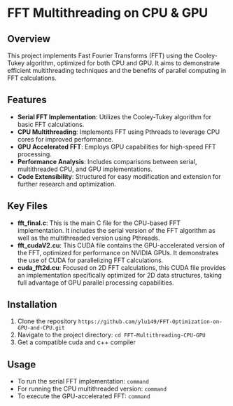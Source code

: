 # FFT Multithreading on CPU & GPU

## Overview
This project implements Fast Fourier Transforms (FFT) using the Cooley-Tukey algorithm, optimized for both CPU and GPU. It aims to demonstrate efficient multithreading techniques and the benefits of parallel computing in FFT calculations.

## Features
- **Serial FFT Implementation**: Utilizes the Cooley-Tukey algorithm for basic FFT calculations.
- **CPU Multithreading**: Implements FFT using Pthreads to leverage CPU cores for improved performance.
- **GPU Accelerated FFT**: Employs GPU capabilities for high-speed FFT processing.
- **Performance Analysis**: Includes comparisons between serial, multithreaded CPU, and GPU implementations.
- **Code Extensibility**: Structured for easy modification and extension for further research and optimization.
  
## Key Files
- **fft_final.c**: This is the main C file for the CPU-based FFT implementation. It includes the serial version of the FFT algorithm as well as the multithreaded version using Pthreads.
- **fft_cudaV2.cu**: This CUDA file contains the GPU-accelerated version of the FFT, optimized for performance on NVIDIA GPUs. It demonstrates the use of CUDA for parallelizing FFT calculations.
- **cuda_fft2d.cu**: Focused on 2D FFT calculations, this CUDA file provides an implementation specifically optimized for 2D data structures, taking full advantage of GPU parallel processing capabilities.

## Installation
1. Clone the repository `https://github.com/ylu149/FFT-Optimization-on-GPU-and-CPU.git`
2. Navigate to the project directory: `cd FFT-Multithreading-CPU-GPU`
3. Get a compatible cuda and c++ compiler


## Usage
- To run the serial FFT implementation: `command`
- For running the CPU multithreaded version: `command`
- To execute the GPU-accelerated FFT: `command`
